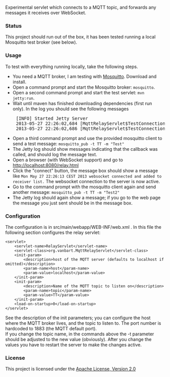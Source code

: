 Experimental servlet which connects to a MQTT topic, and forwards any messages it receives over WebSocket.

### Status

This project should run out of the box, it has been tested running a local Mosquitto test broker (see below).

### Usage

To test with everything running locally, take the following steps.

* You need a MQTT broker, I am testing with [Mosquitto](http://mosquitto.org). Download and install.
* Open a command prompt and start the Mosquitto broker: `mosquitto`.
* Open a second command prompt and start the test servlet: `mvn jetty:run`.
* Wait until maven has finished downloading dependencies (first run only). In the log you should see the following messages
<pre>
    [INFO] Started Jetty Server
    2013-05-27 22:26:02,684 [MqttRelayServlet$TestConnectionListener] DEBUG - onConnected()
    2013-05-27 22:26:02,686 [MqttRelayServlet$TestConnectionCallback] INFO  - Successfully subscribed to topic TT
</pre>
* Open a third command prompt and use the provided mosquitto client to send a test message: `mosquitto_pub -t TT -m "Test"`
* The Jetty log should show messages indicating that the callback was called, and should log the message text.
* Open a browser (with WebSocket support) and go to [http://localhost:8080/relay.html](http://localhost:8080/relay.html)
* Click the "connect" button, the message box should show a message like `Mon May 27 22:26:13 CEST 2013 websocket connected and added to receiver list.`
    The websocket connection to the server is now active.
* Go to the command prompt with the mosquitto client again and send another message: `mosquitto_pub -t TT -m "Test2"`
* The Jetty log should again show a message; if you go to the web page the message you just sent should be in the message box.

### Configuration

The configuration is in src/main/webapp/WEB-INF/web.xml . In this file the following section configures the relay servlet: 

    <servlet>
        <servlet-name>RelayServlet</servlet-name>
        <servlet-class>org.vanbart.MqttRelayServlet</servlet-class>
        <init-param>
            <description>host of the MQTT server (defaults to localhost if omitted)</description>
            <param-name>host</param-name>
            <param-value>localhost</param-value>
        </init-param>
        <init-param>
            <description>Name of the MQTT topic to listen on</description>
            <param-name>topic</param-name>
            <param-value>TT</param-value>
        </init-param>
        <load-on-startup>0</load-on-startup>
    </servlet> 

See the description of the init parameters; you can configure the host where the MQTT broker lives, and the topic to listen
to. The port number is hardcoded to 1883 (the MQTT default port).<br>
If you change the topic name, in the commands above the -t parameter should be adjusted to the new value (obviously).
After you change the values you have to restart the server to make the changes active.

### License

This project is licensed under the [Apache License, Version 2.0](http://www.apache.org/licenses/LICENSE-2.0.html)
